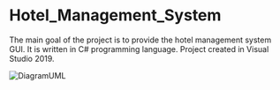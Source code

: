 # Hotel_Management_System
The main goal of the project is to provide the hotel management system GUI. It is written in C# programming language. Project created in Visual Studio 2019. 

![DiagramUML](HotelClassDiagram.png)
